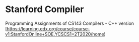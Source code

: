 # Stanford Compiler
Programming Assignments of CS143 Compilers - C++ version
[https://learning.edx.org/course/course-v1:StanfordOnline+SOE.YCSCS1+2T2020/home)

